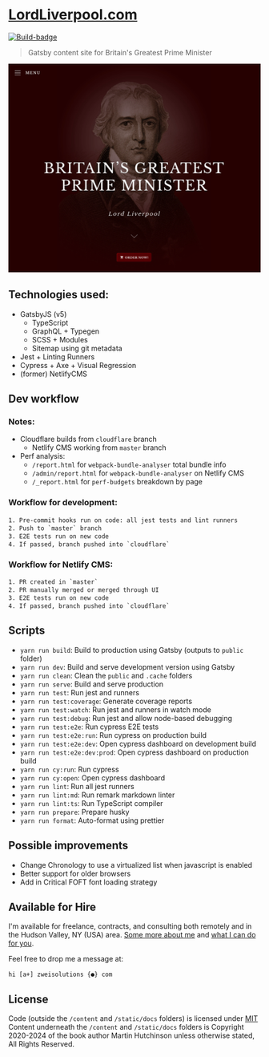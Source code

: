 # [LordLiverpool.com](https://www.lordliverpool.com/)

[![Build-badge](https://img.shields.io/github/actions/workflow/status/Zweihander-Main/lordliverpool.com/test.yml?branch=master&logo=github&style=flat-square)](https://github.com/Zweihander-Main/lordliverpool.com/actions?query=workflow%3Ae2e-test)

> Gatsby content site for Britain's Greatest Prime Minister

![Screenshot of LordLiverpool.com](./docs/lordliverpool.png)

## Technologies used:

-   GatsbyJS (v5)
    -   TypeScript
    -   GraphQL + Typegen
    -   SCSS + Modules
    -   Sitemap using git metadata
-   Jest + Linting Runners
-   Cypress + Axe + Visual Regression
-   (former) NetlifyCMS

## Dev workflow

### Notes:

-   Cloudflare builds from `cloudflare` branch
    -   Netlify CMS working from `master` branch
-   Perf analysis:
    -   `/report.html` for `webpack-bundle-analyser` total bundle info
    -   `/admin/report.html` for `webpack-bundle-analyser` on Netlify CMS
    -   `/_report.html` for `perf-budgets` breakdown by page

### Workflow for development:

    1. Pre-commit hooks run on code: all jest tests and lint runners
    2. Push to `master` branch
    3. E2E tests run on new code
    4. If passed, branch pushed into `cloudflare`

### Workflow for Netlify CMS:

    1. PR created in `master`
    2. PR manually merged or merged through UI
    3. E2E tests run on new code
    4. If passed, branch pushed into `cloudflare`

## Scripts

-   `yarn run build`: Build to production using Gatsby (outputs to `public` folder)
-   `yarn run dev`: Build and serve development version using Gatsby
-   `yarn run clean`: Clean the `public` and `.cache` folders
-   `yarn run serve`: Build and serve production
-   `yarn run test`: Run jest and runners
-   `yarn run test:coverage`: Generate coverage reports
-   `yarn run test:watch`: Run jest and runners in watch mode
-   `yarn run test:debug`: Run jest and allow node-based debugging
-   `yarn run test:e2e`: Run cypress E2E tests
-   `yarn run test:e2e:run`: Run cypress on production build
-   `yarn run test:e2e:dev`: Open cypress dashboard on development build
-   `yarn run test:e2e:dev:prod`: Open cypress dashboard on production build
-   `yarn run cy:run`: Run cypress
-   `yarn run cy:open`: Open cypress dashboard
-   `yarn run lint`: Run all jest runners
-   `yarn run lint:md`: Run remark markdown linter
-   `yarn run lint:ts`: Run TypeScript compiler
-   `yarn run prepare`: Prepare husky
-   `yarn run format`: Auto-format using prettier

## Possible improvements

-   Change Chronology to use a virtualized list when javascript is enabled
-   Better support for older browsers
-   Add in Critical FOFT font loading strategy

## Available for Hire

I'm available for freelance, contracts, and consulting both remotely and in the Hudson Valley, NY (USA) area. [Some more about me](https://www.zweisolutions.com/about.html) and [what I can do for you](https://www.zweisolutions.com/services.html).

Feel free to drop me a message at:

```
hi [a+] zweisolutions {●} com
```

## License

Code (outside the `/content` and `/static/docs` folders) is licensed under [MIT](./LICENSE)
Content underneath the `/content` and `/static/docs` folders is Copyright 2020-2024 of the book author Martin Hutchinson unless otherwise stated, All Rights Reserved.
